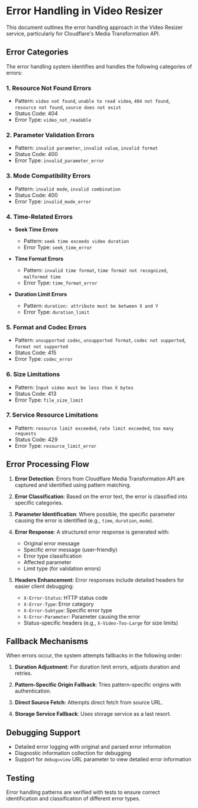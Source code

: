 # Error Handling in Video Resizer

This document outlines the error handling approach in the Video Resizer service, particularly for Cloudflare's Media Transformation API.

## Error Categories

The error handling system identifies and handles the following categories of errors:

### 1. Resource Not Found Errors
- Pattern: `video not found`, `unable to read video`, `404 not found`, `resource not found`, `source does not exist`
- Status Code: 404
- Error Type: `video_not_readable`

### 2. Parameter Validation Errors
- Pattern: `invalid parameter`, `invalid value`, `invalid format`
- Status Code: 400
- Error Type: `invalid_parameter_error`

### 3. Mode Compatibility Errors
- Pattern: `invalid mode`, `invalid combination`
- Status Code: 400
- Error Type: `invalid_mode_error`

### 4. Time-Related Errors
- **Seek Time Errors**
  - Pattern: `seek time exceeds video duration`
  - Error Type: `seek_time_error`
  
- **Time Format Errors**
  - Pattern: `invalid time format`, `time format not recognized`, `malformed time`
  - Error Type: `time_format_error`
  
- **Duration Limit Errors**
  - Pattern: `duration: attribute must be between X and Y`
  - Error Type: `duration_limit`

### 5. Format and Codec Errors
- Pattern: `unsupported codec`, `unsupported format`, `codec not supported`, `format not supported`
- Status Code: 415
- Error Type: `codec_error`

### 6. Size Limitations
- Pattern: `Input video must be less than X bytes`
- Status Code: 413
- Error Type: `file_size_limit`

### 7. Service Resource Limitations
- Pattern: `resource limit exceeded`, `rate limit exceeded`, `too many requests`
- Status Code: 429
- Error Type: `resource_limit_error`

## Error Processing Flow

1. **Error Detection**: Errors from Cloudflare Media Transformation API are captured and identified using pattern matching.

2. **Error Classification**: Based on the error text, the error is classified into specific categories.

3. **Parameter Identification**: Where possible, the specific parameter causing the error is identified (e.g., `time`, `duration`, `mode`).

4. **Error Response**: A structured error response is generated with:
   - Original error message
   - Specific error message (user-friendly)
   - Error type classification
   - Affected parameter
   - Limit type (for validation errors)

5. **Headers Enhancement**: Error responses include detailed headers for easier client debugging:
   - `X-Error-Status`: HTTP status code
   - `X-Error-Type`: Error category
   - `X-Error-Subtype`: Specific error type
   - `X-Error-Parameter`: Parameter causing the error
   - Status-specific headers (e.g., `X-Video-Too-Large` for size limits)

## Fallback Mechanisms

When errors occur, the system attempts fallbacks in the following order:

1. **Duration Adjustment**: For duration limit errors, adjusts duration and retries.

2. **Pattern-Specific Origin Fallback**: Tries pattern-specific origins with authentication.

3. **Direct Source Fetch**: Attempts direct fetch from source URL.

4. **Storage Service Fallback**: Uses storage service as a last resort.

## Debugging Support

- Detailed error logging with original and parsed error information
- Diagnostic information collection for debugging
- Support for `debug=view` URL parameter to view detailed error information

## Testing

Error handling patterns are verified with tests to ensure correct identification and classification of different error types.